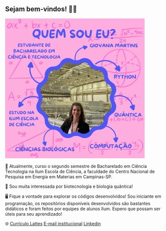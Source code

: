 ## Sejam bem-vindos! 🌟📘
<img src="./apresentacao_github_2.png" alt="Apresentação GitHub 2" width="450"/>

🧪 Atualmente, curso o segundo semestre de Bacharelado em Ciência Tecnologia na Ilum Escola de Ciência, a faculdade do Centro Nacional de Pesquisa em Energia em Materias em Campinas-SP.

🧫 Sou muita interessada por biotecnologia e biologia quântica!

🖥️ Fique a vontade para explorar os códigos desenvolvidos! Sou iniciante em programação, os repositórios disponíveis desenvolvidos são bastantes didáticos e foram feitos por equipes de alunos Ilum. Espero que possam ser úteis para seu aprendizado! 

🌐 [Currículo Lattes](https://lattes.cnpq.br/1930244511322681)
[E-mail institucional](giovana24008@ilum.cnpem.br)
[Linkedin](linkedin.com/in/giovana-martins-coelho-a325852ab)



<!--
**giovana2005/giovana2005** is a ✨ _special_ ✨ repository because its `README.md` (this file) appears on your GitHub profile.

Here are some ideas to get you started:

- 🔭 I’m currently working on ...
- 🌱 I’m currently learning ...
- 👯 I’m looking to collaborate on ...
- 🤔 I’m looking for help with ...
- 💬 Ask me about ...
- 📫 How to reach me: ...
- 😄 Pronouns: ...
- ⚡ Fun fact: ...
-->
